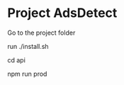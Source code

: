 <h1> Project AdsDetect</h1>

<p> Go to the project folder</p>
<p> run ./install.sh</p>
<p> cd api </p>
<p> npm run prod</p>

